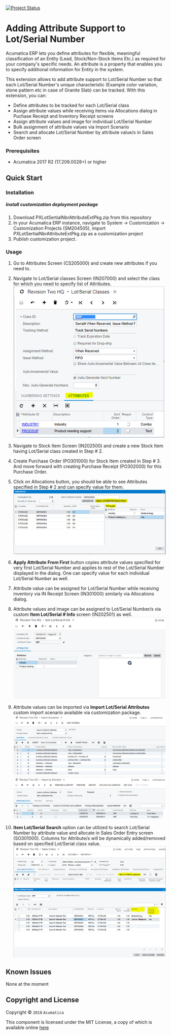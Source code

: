 [![Project Status](http://opensource.box.com/badges/active.svg)](http://opensource.box.com/badges)

Adding Attribute Support to Lot/Serial Number
==================================
Acumatica ERP lets you define attributes for flexible, meaningful classification of an Entity (Lead, Stock/Non-Stock Items Etc.) as required for your company's specific needs. An attribute is a property that enables you to specify additional information for Entity in the system. 

This extension allows to add attribute support to Lot/Serial Number so that each Lot/Serial Number's unique characteristic (Example color variation, stone pattern etc in case of Granite Slab) can be tracked. With this extension, you can:

* Define attributes to be tracked for each Lot/Serial class
* Assign attribute values while receiving items via Allocations dialog in Puchase Receipt and Inventory Receipt screens
* Assign attribute values and image for individual Lot/Serial Number
* Bulk assignment of attribute values via Import Scenario 
* Search and allocate Lot/Serial Number by attribute value/s in Sales Order screen

### Prerequisites
* Acumatica 2017 R2 (17.209.0028+) or higher

Quick Start
-----------

### Installation

##### Install customization deployment package
1. Download PXLotSertialNbrAttributeExtPkg.zip from this repository
2. In your Acumatica ERP instance, navigate to System -> Customization -> Customization Projects (SM204505), import PXLotSertialNbrAttributeExtPkg.zip as a customization project
3. Publish customization project.

### Usage

1. Go to Attributes Screen (CS205000) and create new attributes if you need to.
2. Navigate to Lot/Serial classes Screen (IN207000) and select the class for which you need to specify list of Attributes.
![Screenshot](/_ReadMeImages/IN207000.png)

3. Navigate to Stock Item Screen (IN202500) and create a new Stock Item having Lot/Serial class created in Step # 2.
4. Create Purchase Order (PO301000) for Stock Item created in Step # 3. And move forward with creating Purchase Receipt (PO302000) for this Purchase Order.
5. Click on Allocations button, you should be able to see Attributes specified in Step # 2 and can specify value for them.
![Screenshot](/_ReadMeImages/PO302000Allocation.png)

6. **Apply Attribute From First** button copies attribute values specified for very first Lot/Serial Number and applies to rest of the Lot/Serial Number displayed in the dialog. One can specify value for each individual Lot/Serial Number as well.
7. Attribute value can be assigned for Lot/Serial Number while receiving inventory via IN Receipt Screen (IN301000) similarly via Allocations dialog.
8. Attribute values and image can be assigned to Lot/Serial Number/s via custom **Item Lot/Serial # Info** screen (IN202501) as well.
![Screenshot](/_ReadMeImages/IN202501.png)

9. Attribute values can be imported via **Import Lot/Serial Attributes** custom import scenario available via customization package.
![Screenshot](/_ReadMeImages/SM206025.png)
![Screenshot](/_ReadMeImages/SM206036.png)

10. **Item Lot/Serial Search** option can be utilized to search Lot/Serial Number by attribute value and allocate in Sales Order Entry screen (SO301000). Columns for Attribute/s will be dynamically added/removed based on specified Lot/Serial class value.
![Screenshot](/_ReadMeImages/SO301000-1.png)
![Screenshot](/_ReadMeImages/SO301000-2.png)

Known Issues
------------
None at the moment

## Copyright and License

Copyright © `2018` `Acumatica`

This component is licensed under the MIT License, a copy of which is available online [here](LICENSE.md)
